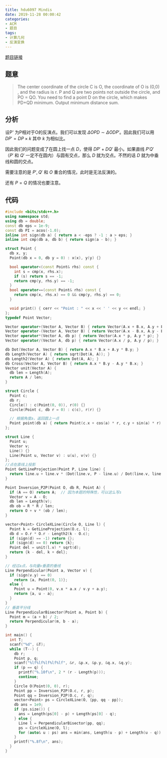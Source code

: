 ```yaml
---
title: hdu6097 Mindis
date: 2019-11-28 00:00:42
categories:
- ACM
- 题目
tags:
- 计算几何
- 反演变换
---
```


[题目链接](http://acm.hdu.edu.cn/showproblem.php?pid=6097)

## 题意

> The center coordinate of the circle C is O, the coordinate of O is (0,0) , and the radius is r.
P and Q are two points not outside the circle, and PO = QO.
You need to find a point D on the circle, which makes PD+QD minimum.
Output minimum distance sum.

## 分析

设P' 为P相对于O的反演点。我们可以发现 $\Delta OPD \sim \Delta ODP'$。因此我们可以用 $DP' = DP \times k$ 其中 $k$ 为相似比。

因此我们的问题变成了在圆上找一点 $D$，使得 $DP' + DQ'$ 最小。如果直线 $P'Q'$ （$P'$ 和 $Q'$ 一定不在圆内）与圆有交点，那么 $D$ 就为交点。不然的话 $D$ 就为中垂线和圆的交点。

需要注意的是 $P', Q'$ 和 $O$ 重合的情况，此时是无法反演的。

还有 $P = Q$ 的情况也要注意。

## 代码
```cpp
#include <bits/stdc++.h>
using namespace std;
using db = double;
const db eps = 1e-9;
const db PI = acos(-1.0);
inline int sign(db a) { return a < -eps ? -1 : a > eps; }
inline int cmp(db a, db b) { return sign(a - b); }

struct Point {
  db x, y;
  Point(db x = 0, db y = 0) : x(x), y(y) {}

  bool operator<(const Point& rhs) const {
    int s = cmp(x, rhs.x);
    if (s) return s == -1;
    return cmp(y, rhs.y) == -1;
  }
  bool operator==(const Point& rhs) const {
    return cmp(x, rhs.x) == 0 && cmp(y, rhs.y) == 0;
  }

  void print() { cerr << "Point : " << x << ' ' << y << endl; }
};
typedef Point Vector;

Vector operator+(Vector A, Vector B) { return Vector(A.x + B.x, A.y + B.y); }
Vector operator-(Vector A, Vector B) { return Vector(A.x - B.x, A.y - B.y); }
Vector operator*(Vector A, db p) { return Vector(A.x * p, A.y * p); }
Vector operator/(Vector A, db p) { return Vector(A.x / p, A.y / p); }

db Dot(Vector A, Vector B) { return A.x * B.x + A.y * B.y; }
db Length(Vector A) { return sqrt(Dot(A, A)); }
db Length2(Vector A) { return Dot(A, A); }
db Cross(Vector A, Vector B) { return A.x * B.y - A.y * B.x; }
Vector unit(Vector A) {
  db len = Length(A);
  return A / len;
}

struct Circle {
  Point c;
  db r;
  Circle() : c(Point(0, 0)), r(0) {}
  Circle(Point c, db r = 0) : c(c), r(r) {}

  // 根据角度a，返回圆上一点
  Point point(db a) { return Point(c.x + cos(a) * r, c.y + sin(a) * r); }
};

struct Line {
  Point u;
  Vector v;
  Line() {}
  Line(Point u, Vector v) : u(u), v(v) {}
};
//点在直线上投影
Point GetLineProjection(Point P, Line line) {
  return line.u + line.v * (Dot(line.v, P - line.u) / Dot(line.v, line.v));
}

Point Inversion_P2P(Point O, db R, Point A) {
  if (A == O) return A;  // 因为本题的特殊性，可以这么写s
  Vector v = A - O;
  db len = Length(v);
  db ob = R * R / len;
  return O + v * (ob / len);
}

vector<Point> CircleXLine(Circle O, Line l) {
  Point k = GetLineProjection(O.c, l);
  db d = O.r * O.r - Length2(k - O.c);
  if (sign(d) == -1) return {};
  if (sign(d) == 0) return {k};
  Point del = unit(l.v) * sqrt(d);
  return {k - del, k + del};
}

// 经过a点，与向量v垂直的垂线
Line Perpendicular(Point a, Vector v) {
  if (sign(v.y) == 0)
    return {a, Point(0, 1)};
  else {
    Point u = Point(0, v.x * a.x / v.y + a.y);
    return {a, u - a};
  }
}
// 垂直平分线
Line PerpendicularBisector(Point a, Point b) {
  Point m = (a + b) / 2;
  return Perpendicular(m, b - a);
}

int main() {
  int T;
  scanf("%d", &T);
  while (T--) {
    db r;
    Point p, q;
    scanf("%lf%lf%lf%lf%lf", &r, &p.x, &p.y, &q.x, &q.y);
    if (p == q) {
      printf("%.10f\n", 2 * (r - Length(p)));
      continue;
    }
    Circle O(Point(0, 0), r);
    Point pp = Inversion_P2P(O.c, r, p);
    Point qq = Inversion_P2P(O.c, r, q);
    vector<Point> ps = CircleXLine(O, {pp, qq - pp});
    db ans = 1e9;
    if (ps.size()) {
      ans = Length(ps[0] - p) + Length(ps[0] - q);
    } else {
      Line l = PerpendicularBisector(pp, qq);
      ps = CircleXLine(O, l);
      for (auto& u : ps) ans = min(ans, Length(u - p) + Length(u - q));
    }
    printf("%.8f\n", ans);
  }
}
```